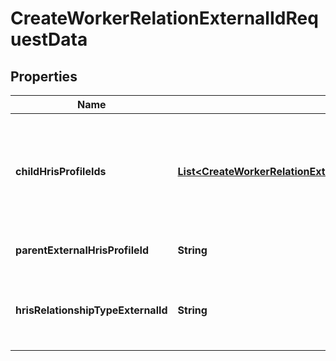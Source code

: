 

# CreateWorkerRelationExternalIdRequestData


## Properties

| Name | Type | Description | Notes |
|------------ | ------------- | ------------- | -------------|
|**childHrisProfileIds** | [**List&lt;CreateWorkerRelationExternalIdRequestDataChildHrisProfileIdsInner&gt;**](CreateWorkerRelationExternalIdRequestDataChildHrisProfileIdsInner.md) | An array containing the secondary HrisProfiles external IDs and the relation external ID. |  |
|**parentExternalHrisProfileId** | **String** | Primary HrisProfile external ID |  |
|**hrisRelationshipTypeExternalId** | **String** | The external ID of the Worker Relation Type. |  |



